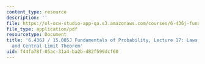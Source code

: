 ```yaml
---
content_type: resource
description: ''
file: https://ol-ocw-studio-app-qa.s3.amazonaws.com/courses/6-436j-fundamentals-of-probability-fall-2018/f44fa78f05ac31a4ba2bd82f599dcf60_MIT6_436JF18_lec17.pdf
file_type: application/pdf
resourcetype: Document
title: '6.436J / 15.085J Fundamentals of Probability, Lecture 17: Laws of Large Numbers
  and Central Limit Theorem'
uid: f44fa78f-05ac-31a4-ba2b-d82f599dcf60
---
```

